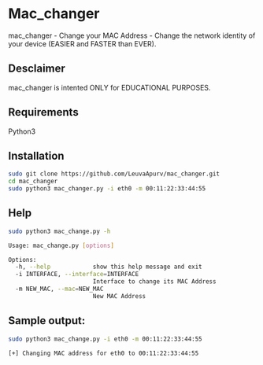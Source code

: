 # Mac_changer
mac_changer - Change your MAC Address - Change the network identity of your device (EASIER and FASTER than EVER).

## Desclaimer
mac_changer is intented ONLY for EDUCATIONAL PURPOSES.

## Requirements
Python3

## Installation
```bash
sudo git clone https://github.com/LeuvaApurv/mac_changer.git
cd mac_changer
sudo python3 mac_changer.py -i eth0 -m 00:11:22:33:44:55

```

## Help
```bash
sudo python3 mac_change.py -h

Usage: mac_change.py [options]

Options:
  -h, --help            show this help message and exit
  -i INTERFACE, --interface=INTERFACE
                        Interface to change its MAC Address
  -m NEW_MAC, --mac=NEW_MAC
                        New MAC Address

```

## Sample output:
```bash
sudo python3 mac_change.py -i eth0 -m 00:11:22:33:44:55

[+] Changing MAC address for eth0 to 00:11:22:33:44:55
```
